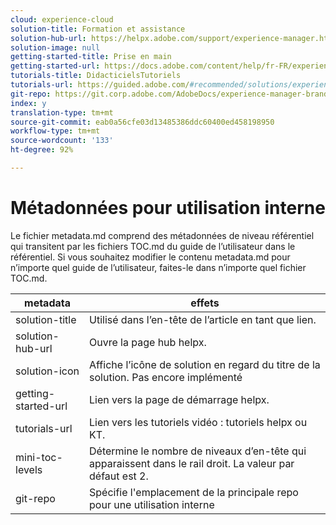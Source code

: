 ```yaml
---
cloud: experience-cloud
solution-title: Formation et assistance
solution-hub-url: https://helpx.adobe.com/support/experience-manager.html
solution-image: null
getting-started-title: Prise en main
getting-started-url: https://docs.adobe.com/content/help/fr-FR/experience-manager-brand-portal/using/home.html
tutorials-title: DidacticielsTutoriels
tutorials-url: https://guided.adobe.com/#recommended/solutions/experience-manager
git-repo: https://git.corp.adobe.com/AdobeDocs/experience-manager-brand-portal.fr-FR
index: y
translation-type: tm+mt
source-git-commit: eab0a56cfe03d13485386ddc60400ed458198950
workflow-type: tm+mt
source-wordcount: '133'
ht-degree: 92%

---
```



# Métadonnées pour utilisation interne

Le fichier metadata.md comprend des métadonnées de niveau référentiel qui transitent par les fichiers TOC.md du guide de l’utilisateur dans le référentiel. Si vous souhaitez modifier le contenu metadata.md pour n’importe quel guide de l’utilisateur, faites-le dans n’importe quel fichier TOC.md.

| metadata | effets |
|--- |--- |
| solution-title | Utilisé dans l’en-tête de l’article en tant que lien. |
| solution-hub-url | Ouvre la page hub helpx. |
| solution-icon | Affiche l’icône de solution en regard du titre de la solution. Pas encore implémenté |
| getting-started-url | Lien vers la page de démarrage helpx. |
| tutorials-url | Lien vers les tutoriels vidéo : tutoriels helpx ou KT. |
| mini-toc-levels | Détermine le nombre de niveaux d’en-tête qui apparaissent dans le rail droit. La valeur par défaut est 2. |
| git-repo | Spécifie l&#39;emplacement de la principale repo pour une utilisation interne |
